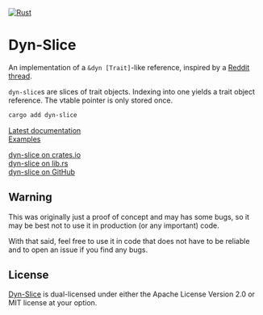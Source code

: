 [![Rust](https://github.com/tomBoddaert/dyn-slice/actions/workflows/rust.yml/badge.svg?event=push)](https://github.com/tomBoddaert/dyn-slice/actions/workflows/rust.yml)

# Dyn-Slice

An implementation of a `&dyn [Trait]`-like reference, inspired by a [Reddit thread](https://www.reddit.com/r/rust/comments/14i08gz/dyn_slices).

`dyn-slice`s are slices of trait objects. Indexing into one yields a trait object reference. The vtable pointer is only stored once.

```sh
cargo add dyn-slice
```

[Latest documentation](https://docs.rs/dyn-slice/latest/dyn_slice/)  
[Examples](/examples/)

[dyn-slice on crates.io](https://crates.io/crates/dyn-slice)  
[dyn-slice on lib.rs](https://lib.rs/crates/dyn-slice)  
[dyn-slice on GitHub](https://github.com/tomBoddaert/dyn-slice)

## Warning

This was originally just a proof of concept and may has some bugs, so it may be best not to use it in production (or any important) code.

With that said, feel free to use it in code that does not have to be reliable and to open an issue if you find any bugs.

## License

[Dyn-Slice](https://github.com/tomBoddaert/dyn-slice) is dual-licensed under either the Apache License Version 2.0 or MIT license at your option.
